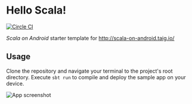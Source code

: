 # Hello Scala!

[![Circle CI](https://circleci.com/gh/Taig/hello-scala/tree/master.svg?style=shield)](https://circleci.com/gh/Taig/hello-scala/tree/master)

*Scala on Android* starter template for http://scala-on-android.taig.io/

## Usage

Clone the repository and navigate your terminal to the project's root directory. Execute `sbt run` to compile and deploy the sample app on your device.

![App screenshot](http://taig.io/Hello-Scala/screenshot.png)